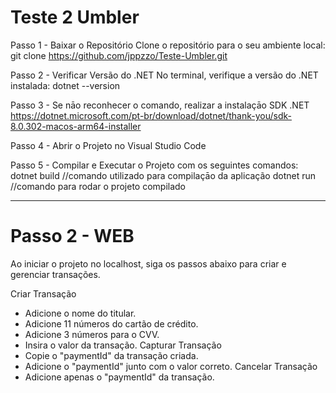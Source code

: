 # Teste 2 Umbler

Passo 1 - Baixar o Repositório
Clone o repositório para o seu ambiente local: git clone https://github.com/jppzzo/Teste-Umbler.git

Passo 2 - Verificar Versão do .NET
No terminal, verifique a versão do .NET instalada: dotnet --version

Passo 3 - Se nāo reconhecer o comando, realizar a instalaçāo SDK .NET https://dotnet.microsoft.com/pt-br/download/dotnet/thank-you/sdk-8.0.302-macos-arm64-installer

Passo 4 - Abrir o Projeto no Visual Studio Code

Passo 5 - Compilar e Executar o Projeto com os seguintes comandos:
dotnet build //comando utilizado para compilaçāo da aplicação 
dotnet run //comando para rodar o projeto compilado

--------------------------------------------------------------------
# Passo 2 - WEB
Ao iniciar o projeto no localhost, siga os passos abaixo para criar e gerenciar transações.

Criar Transação
 - Adicione o nome do titular.
 - Adicione 11 números do cartão de crédito.
 - Adicione 3 números para o CVV.
 - Insira o valor da transação.
Capturar Transação
 - Copie o "paymentId" da transação criada.
 - Adicione o "paymentId" junto com o valor correto.
Cancelar Transação
 - Adicione apenas o "paymentId" da transação.
